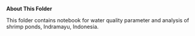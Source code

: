 **About This Folder**

This folder contains notebook for water quality parameter and analysis of shrimp ponds, Indramayu, Indonesia.
